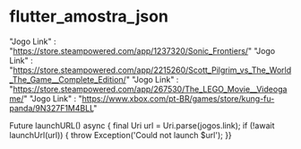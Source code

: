 # flutter_amostra_json

"Jogo Link" : "https://store.steampowered.com/app/1237320/Sonic_Frontiers/"
"Jogo Link" : "https://store.steampowered.com/app/2215260/Scott_Pilgrim_vs_The_World_The_Game__Complete_Edition/"
"Jogo Link" : "https://store.steampowered.com/app/267530/The_LEGO_Movie__Videogame/"
 "Jogo Link" : "https://www.xbox.com/pt-BR/games/store/kung-fu-panda/9N327F1M4BLL"

 Future<void> launchURL() async {
   final Uri url = Uri.parse(jogos.link);
   if (!await launchUrl(url)) {
        throw Exception('Could not launch $url');
    }}

    
